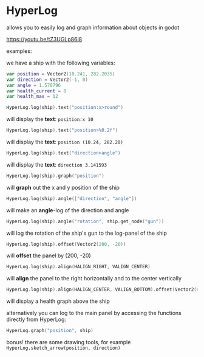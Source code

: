 # HyperLog

allows you to easily log and graph information about objects in godot

https://youtu.be/tZ3UGLp86l8

examples:

we have a ship with the following variables:
```swift
var position = Vector2(10.241, 282.2035)
var direction = Vector2(-1, 0)
var angle = 1.570796
var health_current = 8
var health_max = 12
```



```swift
HyperLog.log(ship).text("position:x>round")
```
will display the **text**: `position:x 10`



```swift
HyperLog.log(ship).text("position>%0.2f")
```
will display the **text**: `position (10.24, 282.20)`



```swift
HyperLog.log(ship).text("direction>angle")
```
will display the **text**: `direction 3.141593`



```swift
HyperLog.log(ship).graph("position")
```
will **graph** out the x and y position of the ship



```swift
HyperLog.log(ship).angle(["direction", "angle"])
```
will make an **angle**-log of the direction and angle



```swift
HyperLog.log(ship).angle("rotation", ship.get_node("gun"))
```
will log the rotation of the ship's gun to the log-panel of the ship



```swift
HyperLog.log(ship).offset(Vector2(200, -20))
```
will **offset** the panel by (200, -20)



```swift
HyperLog.log(ship).align(HALIGN_RIGHT, VALIGN_CENTER)
```
will **align** the panel to the right horizontally and to the center vertically



```swift
HyperLog.log(ship).align(HALIGN_CENTER, VALIGN_BOTTOM).offset(Vector2(0, - 50)).graph("health_current").set_range(0, health_max)
```
will display a health graph above the ship



alternatively you can log to the main panel by accessing the functions directly from HyperLog:

```swift
HyperLog.graph("position", ship)
```


bonus! there are some drawing tools, for example `HyperLog.sketch_arrow(position, direction)`
